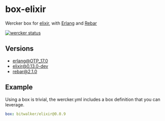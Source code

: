 box-elixir
==========

Wercker box for [elixir](https://github.com/elixir-lang), with [Erlang](www.erlang.org) and [Rebar](https://github.com/rebar/rebar)

[![wercker status](https://app.wercker.com/status/c460abca6968973886848acd6d8e2082/m/ "wercker status")](https://app.wercker.com/project/bykey/c460abca6968973886848acd6d8e2082)

## Versions

* erlang@OTP_17.0
* elixir@0.13.0-dev
* rebar@2.1.0

## Example

Using a box is trivial, the wercker.yml includes a box definition that you can leverage.

```yaml
box: bitwalker/elixir@0.0.9
```

